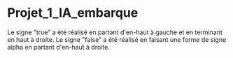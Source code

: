 # Projet_1_IA_embarque

Le signe "true" a été réalisé en partant d'en-haut à gauche et en terminant en haut à droite.
Le signe "false" a été réalisé en faisant une forme de signe alpha en partant d'en-haut à droite.
